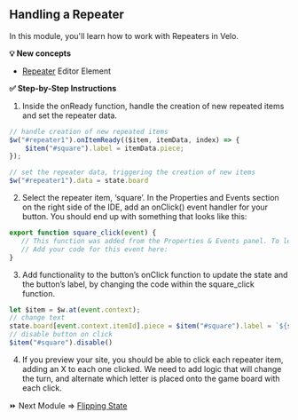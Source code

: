## Handling a Repeater

In this module, you'll learn how to work with Repeaters in Velo.

**:bulb: New concepts**
- [Repeater](https://www.wix.com/velo/reference/$w/repeater) Editor Element


**:white_check_mark: Step-by-Step Instructions**

1. Inside the onReady function, handle the creation of new repeated items and set the repeater data.
```JavaScript
// handle creation of new repeated items
$w("#repeater1").onItemReady(($item, itemData, index) => {
    $item("#square").label = itemData.piece;
});

// set the repeater data, triggering the creation of new items
$w("#repeater1").data = state.board
```

2. Select the repeater item, ‘square’. In the Properties and Events section on the right side of the IDE, add an onClick() event handler for your button. You should end up with something that looks like this:
```JavaScript
export function square_click(event) {
   // This function was added from the Properties & Events panel. To learn more, visit http://wix.to/UcBnC-4
   // Add your code for this event here:
}
```

3. Add functionality to the button’s onClick function to update the state and the button’s label, by changing the code within the square_click function.
```JavaScript
let $item = $w.at(event.context);
// change text
state.board[event.context.itemId].piece = $item("#square").label = `${state.player}`
// disable button on click
$item("#square").disable()
```

4. If you preview your site, you should be able to click each repeater item, adding an X to each one clicked. We need to add logic that will change the turn, and alternate which letter is placed onto the game board with each click.

:fast_forward: Next Module => [Flipping State](FLIP_STATE.md)

